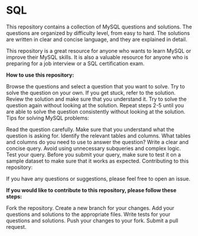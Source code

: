 # SQL

This repository contains a collection of MySQL questions and solutions. The questions are organized by difficulty level, from easy to hard. The solutions are written in clear and concise language, and they are explained in detail.

This repository is a great resource for anyone who wants to learn MySQL or improve their MySQL skills. It is also a valuable resource for anyone who is preparing for a job interview or a SQL certification exam.

**How to use this repository:**

Browse the questions and select a question that you want to solve.
Try to solve the question on your own.
If you get stuck, refer to the solution.
Review the solution and make sure that you understand it.
Try to solve the question again without looking at the solution.
Repeat steps 2-5 until you are able to solve the question consistently without looking at the solution.
Tips for solving MySQL problems:

Read the question carefully. Make sure that you understand what the question is asking for.
Identify the relevant tables and columns. What tables and columns do you need to use to answer the question?
Write a clear and concise query. Avoid using unnecessary subqueries and complex logic.
Test your query. Before you submit your query, make sure to test it on a sample dataset to make sure that it works as expected.
Contributing to this repository:

If you have any questions or suggestions, please feel free to open an issue.

**If you would like to contribute to this repository, please follow these steps:**

Fork the repository.
Create a new branch for your changes.
Add your questions and solutions to the appropriate files.
Write tests for your questions and solutions.
Push your changes to your fork.
Submit a pull request.
